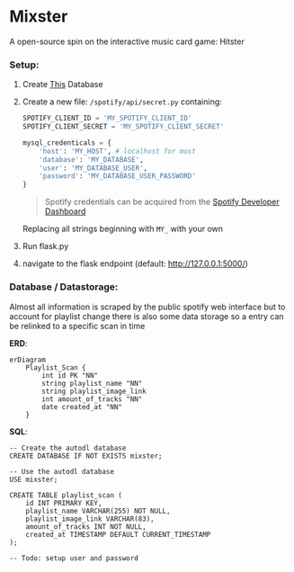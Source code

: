 # Mixster
A open-source spin on the interactive music card game: Hitster

### Setup:

1. Create [This]() Database


2. Create a new file: `/spotify/api/secret.py` containing:

    ```python
    SPOTIFY_CLIENT_ID = 'MY_SPOTIFY_CLIENT_ID'
    SPOTIFY_CLIENT_SECRET = 'MY_SPOTIFY_CLIENT_SECRET'
   
    mysql_credenticals = {
        'host': 'MY_HOST', # localhost for most
        'database': 'MY_DATABASE',
        'user': 'MY_DATABASE_USER',
        'password': 'MY_DATABASE_USER_PASSWORD'
   }
   ```
   > Spotify credentials can be acquired from the [Spotify Developer Dashboard](https://developer.spotify.com/dashboard)

   Replacing all strings beginning with `MY_` with your own
   

3. Run flask.py


4. navigate to the flask endpoint (default: http://127.0.0.1:5000/)

### Database / Datastorage:

Almost all information is scraped by the public spotify web interface but to account for playlist change there is also some data storage so a entry can be relinked to a specific scan in time

**ERD**:

```mermaid
erDiagram
    Playlist_Scan {
        int id PK "NN"
        string playlist_name "NN"
        string playlist_image_link
        int amount_of_tracks "NN"
        date created_at "NN"
    }
```

**SQL**:

```mariadb
-- Create the autodl database
CREATE DATABASE IF NOT EXISTS mixster;

-- Use the autodl database
USE mixster;

CREATE TABLE playlist_scan (
    id INT PRIMARY KEY,
    playlist_name VARCHAR(255) NOT NULL,
    playlist_image_link VARCHAR(83),
    amount_of_tracks INT NOT NULL,
    created_at TIMESTAMP DEFAULT CURRENT_TIMESTAMP
);

-- Todo: setup user and password
```